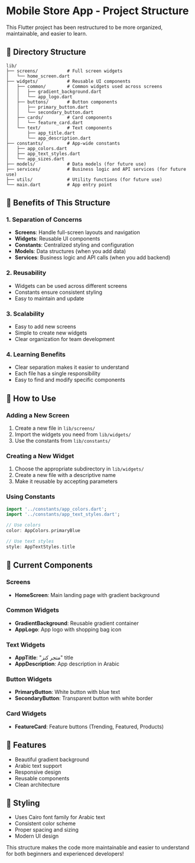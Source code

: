 # Mobile Store App - Project Structure

This Flutter project has been restructured to be more organized, maintainable, and easier to learn.

## 📁 Directory Structure

```
lib/
├── screens/           # Full screen widgets
│   └── home_screen.dart
├── widgets/           # Reusable UI components
│   ├── common/        # Common widgets used across screens
│   │   ├── gradient_background.dart
│   │   └── app_logo.dart
│   ├── buttons/       # Button components
│   │   ├── primary_button.dart
│   │   └── secondary_button.dart
│   ├── cards/         # Card components
│   │   └── feature_card.dart
│   └── text/          # Text components
│       ├── app_title.dart
│       └── app_description.dart
├── constants/         # App-wide constants
│   ├── app_colors.dart
│   ├── app_text_styles.dart
│   └── app_sizes.dart
├── models/            # Data models (for future use)
├── services/          # Business logic and API services (for future use)
├── utils/             # Utility functions (for future use)
└── main.dart          # App entry point
```

## 🎯 Benefits of This Structure

### 1. **Separation of Concerns**
- **Screens**: Handle full-screen layouts and navigation
- **Widgets**: Reusable UI components
- **Constants**: Centralized styling and configuration
- **Models**: Data structures (when you add data)
- **Services**: Business logic and API calls (when you add backend)

### 2. **Reusability**
- Widgets can be used across different screens
- Constants ensure consistent styling
- Easy to maintain and update

### 3. **Scalability**
- Easy to add new screens
- Simple to create new widgets
- Clear organization for team development

### 4. **Learning Benefits**
- Clear separation makes it easier to understand
- Each file has a single responsibility
- Easy to find and modify specific components

## 🚀 How to Use

### Adding a New Screen
1. Create a new file in `lib/screens/`
2. Import the widgets you need from `lib/widgets/`
3. Use the constants from `lib/constants/`

### Creating a New Widget
1. Choose the appropriate subdirectory in `lib/widgets/`
2. Create a new file with a descriptive name
3. Make it reusable by accepting parameters

### Using Constants
```dart
import '../constants/app_colors.dart';
import '../constants/app_text_styles.dart';

// Use colors
color: AppColors.primaryBlue

// Use text styles
style: AppTextStyles.title
```

## 🔧 Current Components

### Screens
- **HomeScreen**: Main landing page with gradient background

### Common Widgets
- **GradientBackground**: Reusable gradient container
- **AppLogo**: App logo with shopping bag icon

### Text Widgets
- **AppTitle**: "متجر كنز" title
- **AppDescription**: App description in Arabic

### Button Widgets
- **PrimaryButton**: White button with blue text
- **SecondaryButton**: Transparent button with white border

### Card Widgets
- **FeatureCard**: Feature buttons (Trending, Featured, Products)

## 📱 Features
- Beautiful gradient background
- Arabic text support
- Responsive design
- Reusable components
- Clean architecture

## 🎨 Styling
- Uses Cairo font family for Arabic text
- Consistent color scheme
- Proper spacing and sizing
- Modern UI design

This structure makes the code more maintainable and easier to understand for both beginners and experienced developers!
